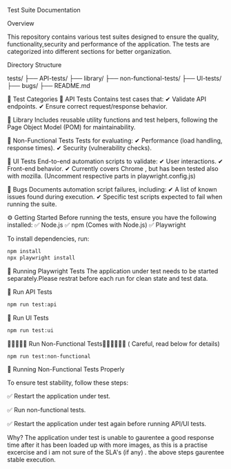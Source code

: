 Test Suite Documentation

Overview

This repository contains various test suites designed to ensure the quality, functionality,security and performance of the application. The tests are categorized into different sections for better organization.

Directory Structure

tests/
├── API-tests/
├── library/
├── non-functional-tests/
├── UI-tests/
├── bugs/
├── README.md

📌 Test Categories
🔹 API Tests
Contains test cases that:
✔ Validate API endpoints.
✔ Ensure correct request/response behavior.

🔹 Library
Includes reusable utility functions and test helpers, following the Page Object Model (POM) for maintainability.

🔹 Non-Functional Tests
Tests for evaluating:
✔ Performance (load handling, response times).
✔ Security (vulnerability checks).

🔹 UI Tests
End-to-end automation scripts to validate:
✔ User interactions.
✔ Front-end behavior.
✔ Currently covers Chrome , but has been tested also with mozilla. (Uncomment respective parts in playwright.config.js)

🔹 Bugs
Documents automation script failures, including:
✔ A list of known issues found during execution.
✔ Specific test scripts expected to fail when running the suite.

⚙️ Getting Started
Before running the tests, ensure you have the following installed:
✅ Node.js
✅ npm (Comes with Node.js)
✅ Playwright

To install dependencies, run:

```bash
npm install
npx playwright install
```

🚀 Running Playwright Tests
The application under test needs to be started separately.Please restrat before each run for clean state and test data.

🔹 Run API Tests

```bash
npm run test:api
```

🔹 Run UI Tests

```bash
npm run test:ui
```

🔹🔹🔹🔹🔹 Run Non-Functional Tests🔹🔹🔹🔹🔹🔹 ( Careful, read below for details)

```bash
npm run test:non-functional
```

📜 Running Non-Functional Tests Properly

To ensure test stability, follow these steps:

✅ Restart the application under test.

✅ Run non-functional tests.

✅ Restart the application under test again before running API/UI tests.

Why?
The application under test is unable to gaurentee a good response time after it has been loaded up with more images, as this is a practise excercise and i am not sure of the SLA's (if any) . the above steps gaurentee stable execution.
